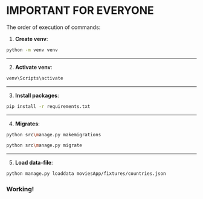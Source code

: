 # IMPORTANT FOR EVERYONE
The order of execution of commands:

1. **Create venv**:
~~~bash
python -m venv venv
~~~
---
2. **Activate venv**:
~~~bash
venv\Scripts\activate
~~~
---
3. **Install packages**:
~~~bash
pip install -r requirements.txt
~~~
---
4. **Migrates**:
~~~bash
python src\manage.py makemigrations
~~~
~~~bash
python src\manage.py migrate
~~~
---
5. **Load data-file**:
~~~bash
python manage.py loaddata moviesApp/fixtures/countries.json
~~~

### Working!
